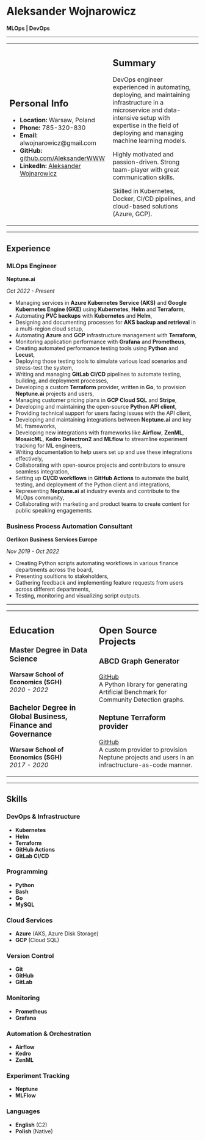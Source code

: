 # Aleksander Wojnarowicz

**MLOps | DevOps**

---

<table>
  <tr>
    <td>
      <h2>Personal Info</h2>
      <ul>
        <li><strong>Location:</strong> Warsaw, Poland</li>
        <li><strong>Phone:</strong> 785-320-830</li>
        <li><strong>Email:</strong> alwojnarowicz@gmail.com</li>
        <li><strong>GitHub:</strong> <a href="https://github.com/AleksanderWWW">github.com/AleksanderWWW</a></li>
        <li><strong>LinkedIn:</strong> <a href=linkedin.com/in/aleksander-wojnarowicz-394ba814a>Aleksander Wojnarowicz</a></li>
      </ul>
    </td>
    <td>
      <h2>Summary</h2>
      <p>DevOps engineer experienced in automating, deploying, and maintaining infrastructure in a microservice and data-intensive setup with expertise in the field of deploying and managing machine learning models.</p>
      <p>Highly motivated and passion-driven. Strong team-player with great communication skills.</p>
      <p>Skilled in Kubernetes, Docker, CI/CD pipelines, and cloud-based solutions (Azure, GCP).</p>
  </tr>
</table>


---

## Experience

### MLOps Engineer
**Neptune.ai** 

*Oct 2022 - Present*

- Managing services in **Azure Kubernetes Service (AKS)** and **Google Kubernetes Engine (GKE)** using **Kubernetes**, **Helm** and **Terraform**,
- Automating **PVC backups** with **Kubernetes** and **Helm**,
- Designing and documenting processes for **AKS backup and retrieval** in a multi-region cloud setup,
- Automating **Azure** and **GCP** infrastructure management with **Terraform**,
- Monitoring application performance with **Grafana** and **Prometheus**,
- Creating automated performance testing tools using **Python** and **Locust**,
- Deploying those testing tools to simulate various load scenarios and stress-test the system,
- Writing and managing **GitLab CI/CD** pipelines to automate testing, building, and deployment processes,
- Developing a custom **Terraform** provider, written in **Go**, to provision **Neptune.ai** projects and users,
- Managing customer pricing plans in **GCP Cloud SQL** and **Stripe**,
- Developing and maintaining the open-source **Python API client**,
- Providing technical support for users facing issues with the API client,
- Developing and maintaining integrations between **Neptune.ai** and key ML frameworks,
- Developing new integrations with frameworks like **Airflow**, **ZenML**, **MosaicML**, **Kedro** **Detectron2** and **MLflow** to streamline experiment tracking for ML engineers,
- Writing documentation to help users set up and use these integrations effectively,
- Collaborating with open-source projects and contributors to ensure seamless integration,
- Setting up **CI/CD workflows** in **GitHub Actions** to automate the build, testing, and deployment of the Python client and integrations,
- Representing **Neptune.ai** at industry events and contribute to the MLOps community,
- Collaborating with marketing and product teams to create content for public speaking engagements.


### Business Process Automation Consultant
**Oerlikon Business Services Europe** 

*Nov 2019 - Oct 2022*

- Creating Python scripts automating workflows in various finance departments across the board,
- Presenting soultions to stakeholders,
- Gathering feedback and implementing feature requests from users across different departments,
- Testing, monitoring and visualizing script outputs.

---

<table>
  <tr>
    <td>
      <h2>Education</h2>
      <h3>Master Degree in Data Science</h3>
      <p><strong>Warsaw School of Economics (SGH)</strong><br>
      <em>2020 - 2022</em></p>
      <h3>Bachelor Degree in Global Business, Finance and Governance</h3>
      <p><strong>Warsaw School of Economics (SGH)</strong><br>
      <em>2017 - 2020</em></p>
    </td>
    <td>
      <h2>Open Source Projects</h2>
      <h3>ABCD Graph Generator</h3>
      <p><a href="https://github.com/AleksanderWWW/abcd-graph">GitHub</a><br>
      A Python library for generating Artificial Benchmark for Community Detection graphs.</p>
      <h3>Neptune Terraform provider</h3>
      <p><a href="https://github.com/AleksanderWWW/terraform-provider-neptune">GitHub</a><br>
      A custom provider to provision Neptune projects and users in an infractructure-as-code manner.</p>
    </td>
  </tr>
</table>

---

## Skills

### DevOps & Infrastructure
- **Kubernetes**
- **Helm**
- **Terraform**
- **GitHub Actions**
- **GitLab CI/CD**

### Programming
- **Python**
- **Bash**
- **Go**
- **MySQL**

### Cloud Services
- **Azure** (AKS, Azure Disk Storage)
- **GCP** (Cloud SQL)

### Version Control
- **Git**
- **GitHub**
- **GitLab**

### Monitoring
- **Prometheus**
- **Grafana**

### Automation & Orchestration
- **Airflow**
- **Kedro**
- **ZenML**

### Experiment Tracking
- **Neptune**
- **MLFlow**

### Languages
- **English** (C2)
- **Polish** (Native)

